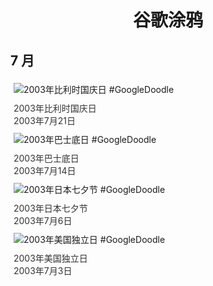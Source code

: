 
<h1 align="center"> 谷歌涂鸦 </h1>




## 7 月

<div class="image">


<img src="//www.google.com/logos/2003/belgium.gif" alt="2003年比利时国庆日 #GoogleDoodle" style="margin: 5px"/>
<div class="info" style="font-size: 14px; color:#333333; margin:5px"><div class="title">2003年比利时国庆日</div><div class="date">2003年7月21日</div></div>

<img src="//www.google.com/logos/2003/bastilleday03.gif" alt="2003年巴士底日 #GoogleDoodle" style="margin: 5px"/>
<div class="info" style="font-size: 14px; color:#333333; margin:5px"><div class="title">2003年巴士底日</div><div class="date">2003年7月14日</div></div>

<img src="https://lh3.googleusercontent.com/x-8CWmoDu1xCNYRS56h_K_O7wL4NSE1NIbweBS1WOgu_LOlouRGlB0s7Fuyf9wrsJQfng3pF0u_-rD2dA8RnDBuEIdiblQboETvTRLgJJw=s660" alt="2003年日本七夕节 #GoogleDoodle" style="margin: 5px"/>
<div class="info" style="font-size: 14px; color:#333333; margin:5px"><div class="title">2003年日本七夕节</div><div class="date">2003年7月6日</div></div>

<img src="https://lh3.googleusercontent.com/G-wad136yZ7DsVwL46u_tm9eVesHYmMLlB4_0qIyapVN18tnbclRv3KiCtTOfKu6KS1GTQc5NRRRaEdv17YW3aTFH1eQgJirmguvbabN=s660" alt="2003年美国独立日 #GoogleDoodle" style="margin: 5px"/>
<div class="info" style="font-size: 14px; color:#333333; margin:5px"><div class="title">2003年美国独立日</div><div class="date">2003年7月3日</div></div>

</div>








